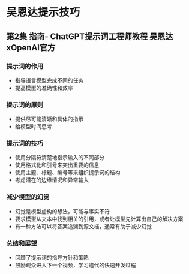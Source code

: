# 吴恩达提示技巧

## 第2集 指南- ChatGPT提示词工程师教程 吴恩达xOpenAI官方

### 提示词的作用
- 指导语言模型完成不同的任务
- 提高模型的准确性和效率

### 提示词的原则
- 提供尽可能清晰和具体的指示
- 给模型时间思考

### 提示词的技巧
- 使用分隔符清楚地指示输入的不同部分
- 使用格式化和引号来突出重要的信息
- 使用主题、标题、编号等来组织提示词的结构
- 考虑潜在的边缘情况和异常输入

### 减少模型的幻觉
- 幻觉是模型虚构的想法，可能与事实不符
- 要求模型从文本中找到相关的引用，或者让模型先计算出自己的解决方案
- 有一种方法可以将答案追溯到源文档，通常有助于减少幻觉

### 总结和展望
- 回顾了提示词的指导方针和策略
- 鼓励观众进入下一个视频，学习迭代的快速开发过程